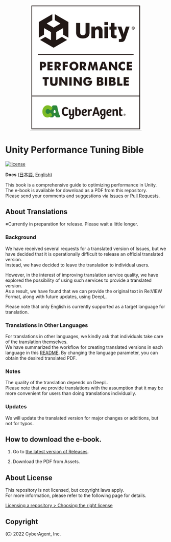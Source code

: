 <p align="center">
  <img width=350 src="Documentation/bible_logo.png" alt="UnityPerformanceTuningBible">
</p>

# Unity Performance Tuning Bible

[![license](https://img.shields.io/badge/PR-welcome-green.svg)](https://github.com/CyberAgentGameEntertainment/UnityPerformanceTuningBible/pulls)

**Docs** ([日本語](README.md), [English](README_EN.md))

This book is a comprehensive guide to optimizing performance in Unity.  
The e-book is available for download as a PDF from this repository.  
Please send your comments and suggestions via [Issues](https://github.com/CyberAgentGameEntertainment/UnityPerformanceTuningBible/issues) or [Pull Requests](https://github.com/CyberAgentGameEntertainment/UnityPerformanceTuningBible/pulls).  

## About Translations
※Currently in preparation for release. Please wait a little longer.

### Background
We have received several requests for a translated version of Issues, but we have decided that it is operationally difficult to release an official translated version.  
Instead, we have decided to leave the translation to individual users.  

However, in the interest of improving translation service quality, we have explored the possibility of using such services to provide a translated version.  
As a result, we have found that we can provide the original text in Re:VIEW Format, along with future updates, using DeepL.  

Please note that only English is currently supported as a target language for translation.

### Translations in Other Languages
For translations in other languages, we kindly ask that individuals take care of the translation themselves.  
We have summarized the workflow for creating translated versions in each language in this [README](https://github.com/CyberAgentGameEntertainment/UnityPerformanceTuningBible/tree/main/translation).
By changing the language parameter, you can obtain the desired translated PDF.

### Notes
The quality of the translation depends on DeepL.  
Please note that we provide translations with the assumption that it may be more convenient for users than doing translations individually.

### Updates
We will update the translated version for major changes or additions, but not for typos.

## How to download the e-book.
1. Go to [the latest version of Releases](https://github.com/CyberAgentGameEntertainment/UnityPerformanceTuningBible/releases/latest).

2. Download the PDF from Assets.

## About License
This repository is not licensed, but copyright laws apply.  
For more information, please refer to the following page for details.

[Licensing a repository > Choosing the right license](https://docs.github.com/en/repositories/managing-your-repositorys-settings-and-features/customizing-your-repository/licensing-a-repository#choosing-the-right-license)

## Copyright
(C) 2022 CyberAgent, Inc.
